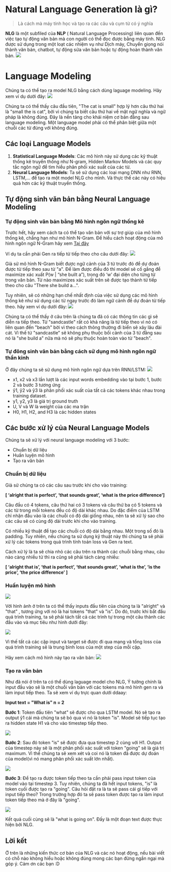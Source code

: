 # Natural Language Generation là gì?
> Là cách mà máy tính học và tạo ra các câu và cụm từ có ý nghĩa 
> 
**NLG** là một subfiled của **NLP** ( Natural Language Processing) liên quan đến việc tạo tự động văn bản mà con người có thể đọc được bằng máy tính. NLG được sử dụng trong một loạt các nhiệm vụ như Dịch máy, Chuyển giọng nói thành văn bản, chatbot, tự động sửa văn bản hoặc tự động hoàn thành văn bản. 
![](https://images.viblo.asia/6e01ba08-92b1-4aef-91c6-cbc324a52eb6.png)

#  Language Modeling
Chúng ta có thể tạo ra model NLG bằng cách dùng laguage modeling. Hãy xem ví dụ dưới đây:
![](https://images.viblo.asia/8f0475e8-c4b2-4185-8304-b002dd0492f1.png)

Chúng ta có thể thấy câu đầu tiên, "The cat is small" hợp lý hơn câu thứ hai là "small the is cat", bởi vì chúng ta biết câu thứ hai về mặt ngữ nghĩa và ngữ pháp là không đúng. Đây là nền tảng cho khái niệm cơ bản đằng sau language modeling. Một language model phải có thể phân biệt giữa một chuỗi các từ đúng với không đúng.

## Các loại Language Models
1. **Statistical Language Models**: Các mô hình này sử dụng các kỹ thuật thống kê truyền thống như N-gram, Hidden Markov Models và các quy tắc ngôn ngữ để tìm hiểu phân phối xác suất của các từ.
2. **Neural Language Models**: Ta sẽ sử dụng các loại mạng DNN như RNN, LSTM,... để tạo ra một model NLG cho mình. Và thực thế các này có hiệu quả hơn các kỹ thuật truyền thống.

## Tự động sinh văn bản bằng Neural Language Modeling
###  Tự động sinh văn bản bằng Mô hình ngôn ngữ thống kê

Trước hết, hãy xem cách ta có thể tạo văn bản với sự trợ giúp của mô hình thống kê, chẳng hạn như mô hình N-Gram. Để hiểu cách hoạt động của mô hình ngôn ngữ N-Gram hãy xem [Tại đây](https://www.analyticsvidhya.com/blog/2019/08/comprehensive-guide-language-model-nlp-python-code/?utm_source=blog&utm_medium=Natural_Language_Generation_System_using_PyTorch)

Ví dụ ta cần phải Gen ra tiếp từ tiếp theo cho câu dưới đây:
![](https://images.viblo.asia/c0e28e3c-2fe0-4e9f-a9f7-14f8881d82e7.png)

Giả sử mô hình N-Gram biết được ngữ cảnh của 3 từ trước đó để dự đoán được từ tiếp theo sau từ "a". Để làm được điều đó thì model sẽ cố gắng để maximize xác xuất P(w | “she built a”), trong đó ‘w’ đại diện cho từng từ trong văn bản. Từ nào maximizes xác suất trên sẽ được tạo thành từ tiếp theo cho câu "There she build a...".

Tuy nhiên, sẽ có những hạn chế nhất định của việc sử dụng các mô hình thống kê như sử dụng các từ ngay trước đó làm ngữ cảnh để dự đoán từ tiếp theo. hãy xem ví dụ dưới đây:
![](https://images.viblo.asia/ad8e826c-5dec-44ac-944c-3aef8a7280a1.png)

Chúng ta có thể thấy ở câu trên là chúng ta đã có các thông tin các gì sẽ diễn ra tiếp theo. Từ "sandcastle" rất có khả năng là từ tiếp theo vì nó có liên quan đến "beach" bời vì theo cách thông thường đi biển sẽ xây lâu đài cát. Vì thế từ "sandcastle" sẽ không phụ thuộc bối cảnh của 3 từ đằng sau nó là "she build a" nữa mà nó sẽ phụ thuộc hoàn toàn vào từ "beach".

### Tự đông sinh văn bản bằng cách sử dụng mô hình ngôn ngữ thần kinh
Ở đây chúng ta sẽ sử dụng mô hình ngôn ngữ dựa trên RNN/LSTM:
 ![](https://images.viblo.asia/e0c20e02-c3ed-4325-b7c3-22f29b6f230a.png)
 
* x1, x2 và x3 lần lượt là các input words embedding vào tại bước 1, bước 2 và bước 3 tương ứng
* ŷ1, ŷ2 và ŷ3 là phân phối xác suất của tất cả các tokens khác nhau trong training dataset.
* y1, y2, y3 là giá trị ground truth
* U, V và W là weight của các ma trận
* H0, H1, H2, and H3 là các hidden states

## Các bước xử lý của Neural Language Models
Chúng ta sẽ xử lý với neural language modeling với 3 bước:
* Chuẩn bị dữ liệu
* Huấn luyện mô hình
* Tạo ra văn bản
### Chuẩn bị dữ liệu
Giả sử chúng ta có các câu sau trước khi cho vào training:

**[ ‘alright that is perfect’, ‘that sounds great’,  ‘what is the price difference’]**

Câu đầu có 4 tokens, câu thứ hai có 3 tokens và câu thứ ba có 5 tokens và các từ trong mỗi tokens đều có độ dài khác nhau.  Do đặc điểm của LSTM chỉ nhận đầu vào là các chuỗi có độ dài giống nhau, nên ta sẽ xử lý sao cho các câu sẽ có cùng độ dài trước khi cho vào training.

Có nhiều kỹ thuật để tạo các chuỗi có độ dài bằng nhau. Một trong số đó là padding. Tuy nhiên, nếu chúng ta sử dụng kỹ thuật này thì chúng ta sẽ phải xử lý các tokens trong quá trình tính toán loss và Gen ra text.

Cách xử lý là ta sẽ chia nhỏ các câu trên ra thành các chuỗi bằng nhau, câu nào càng nhiều từ thì ra cũng sẽ phải tách càng nhiều:

**[ ‘alright that is’, ‘that is perfect’, ‘that sounds great’, ‘what is the’, ‘is the price’, ‘the price difference’ ]**

### Huấn luyện mô hình

![](https://images.viblo.asia/ed9126cf-35e2-464f-ad82-57d74c2df1a4.png)

Với hình ảnh ở trên ta có thể thấy inputs đầu tiên của chúng ta là  "alright" và "that" , tương ứng với nó là hai tokens "that" và "is". Do đó, trước khi bắt đầu quá trình training, ta sẽ phải tách tất cả các trình tự trong một câu thành các đầu vào và mục tiêu như hình dưới đây:

![](https://images.viblo.asia/1a00bbe9-3e6a-43be-a01b-42969374fe0b.png)

Vì thế tất cả các cặp input và target sẽ được đi qua mạng và tổng loss của quá trình training sẽ là trung bình loss của một step của mỗi cặp.

Hãy xem cách mô hình này tạo ra văn bản:
![](https://images.viblo.asia/465207f4-ade0-4647-8fe4-79fd0c893558.png)


### Tạo ra văn bản
Như đã nói ở trên ta có thể dùng laguage model cho NLG, Ý tưởng chính là input đầu vào sẽ là một chuỗi văn bản với các tokens mà mô hình gen ra và làm input tiếp theo. 
Ta sẽ xem ví dụ trực quan dưới ddaay:

**Input text = "What is"
n = 2**

**Bước 1**: Token đầu tiên "what" sẽ được cho qua LSTM model. Nó sẽ tạo ra output ŷ1 cái mà chúng ta sẽ bỏ qua vì nó là token "is". Model sẽ tiếp tục tạo ra hidden state H1 và cho vào timestep tiếp theo.

![](https://images.viblo.asia/d7a4e170-b18e-49df-9e1f-66930702fd42.png)

**Bước 2**:  Sau đó token "is" sẽ được đưa qua timestep 2 cùng với H1. Output của timestep này sẽ là một phân phối xác suất với token "going" sẽ là giá trị maximum. Vì thế chúng ta sẽ xem xét và coi nó là token đã được dự đoán của model(vì nó mang phân phối xác suất lớn nhất). 

![](https://images.viblo.asia/3f1d54a1-58c0-4b9c-aba6-37704aac5d76.png)

**Bước 3**:  Để tạo ra được token tiếp theo ta cần phải pass input token của model vào tại timestep 3. Tuy nhiên, chúng ta đã hết input tokens, "is" là token cuối được tạo ra "going". Câu hỏi đặt ra là ta sẽ pass cái gì tiếp với input tiếp theo? Trong trường hợp đó ta sẽ pass token được tạo ra làm input token tiếp theo mà ở đây là "going".

![](https://images.viblo.asia/94178514-beb0-4fa2-b4df-47d66d8d968a.png)

Kết quả cuối cùng sẽ là "what is going on". Đấy là một đoạn text được thực hiện bởi NLG.

## Lời kết
Ở trên là những kiến thức cơ bản của NLG và các nó hoạt động, nếu bài viết có chỗ nào không hiểu hoặc không đúng mong các bạn đừng ngần ngại mà góp ý. Cảm ơn các bạn :D